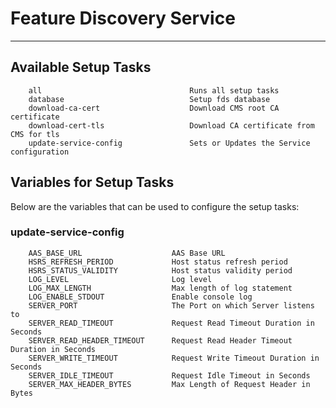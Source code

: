 # Feature Discovery Service
------------------------------


## Available Setup Tasks

```
    all                                 Runs all setup tasks
    database                            Setup fds database
    download-ca-cert                    Download CMS root CA certificate
    download-cert-tls                   Download CA certificate from CMS for tls
    update-service-config               Sets or Updates the Service configuration
```

## Variables for Setup Tasks

Below are the variables that can be used to configure the setup tasks:

### update-service-config

```
    AAS_BASE_URL                    AAS Base URL
    HSRS_REFRESH_PERIOD             Host status refresh period
    HSRS_STATUS_VALIDITY            Host status validity period
    LOG_LEVEL                       Log level
    LOG_MAX_LENGTH                  Max length of log statement
    LOG_ENABLE_STDOUT               Enable console log
    SERVER_PORT                     The Port on which Server listens to
    SERVER_READ_TIMEOUT             Request Read Timeout Duration in Seconds
    SERVER_READ_HEADER_TIMEOUT      Request Read Header Timeout Duration in Seconds
    SERVER_WRITE_TIMEOUT            Request Write Timeout Duration in Seconds
    SERVER_IDLE_TIMEOUT             Request Idle Timeout in Seconds
    SERVER_MAX_HEADER_BYTES         Max Length of Request Header in Bytes
```
